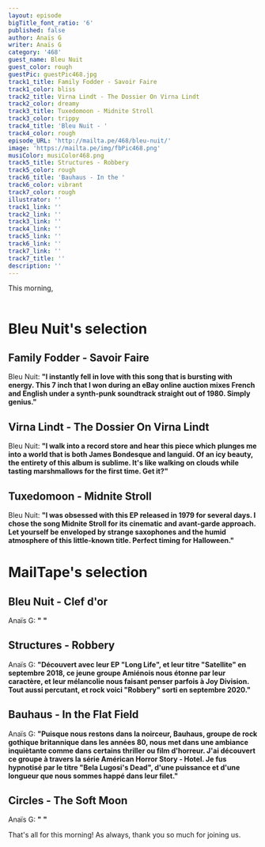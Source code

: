 ```yaml
---
layout: episode
bigTitle_font_ratio: '6'
published: false
author: Anaïs G
writer: Anaïs G
category: '468'
guest_name: Bleu Nuit
guest_color: rough
guestPic: guestPic468.jpg
track1_title: Family Fodder - Savoir Faire
track1_color: bliss
track2_title: Virna Lindt - The Dossier On Virna Lindt
track2_color: dreamy
track3_title: Tuxedomoon - Midnite Stroll
track3_color: trippy
track4_title: 'Bleu Nuit - '
track4_color: rough
episode_URL: 'http://mailta.pe/468/bleu-nuit/'
image: 'https://mailta.pe/img/fbPic468.png'
musiColor: musiColor468.png
track5_title: Structures - Robbery
track5_color: rough
track6_title: 'Bauhaus - In the '
track6_color: vibrant
track7_color: rough
illustrator: ''
track1_link: ''
track2_link: ''
track3_link: ''
track4_link: ''
track5_link: ''
track6_link: ''
track7_link: ''
track7_title: ''
description: ''
---
```

<p id="introduction"> This morning, 
    <br><br>
 

# Bleu Nuit's selection

## Family Fodder - Savoir Faire 
Bleu Nuit: **"**I instantly fell in love with this song that is bursting with energy. This 7 inch that I won during an eBay online auction mixes French and English under a synth-punk soundtrack straight out of 1980. Simply genius.**"**

## Virna Lindt - The Dossier On Virna Lindt 
Bleu Nuit: **"**I walk into a record store and hear this piece which plunges me into a world that is both James Bondesque and languid. Of an icy beauty, the entirety of this album is sublime. It's like walking on clouds while tasting marshmallows for the first time. Get it?**"**

## Tuxedomoon - Midnite Stroll
Bleu Nuit: **"**I was obsessed with this EP released in 1979 for several days. I chose the song Midnite Stroll for its cinematic and avant-garde approach. Let yourself be enveloped by strange saxophones and the humid atmosphere of this little-known title. Perfect timing for Halloween.**"**


# MailTape's selection

## Bleu Nuit - Clef d'or
Anaïs G: **"** **"**

## Structures - Robbery
Anaïs G: **"**Découvert avec leur EP "Long Life", et leur titre "Satellite" en septembre 2018, ce jeune groupe Amiénois nous étonne par leur caractère, et leur mélancolie nous faisant penser parfois à Joy Division. Tout aussi percutant, et rock voici "Robbery" sorti en septembre 2020.**"**

## Bauhaus - In the Flat Field
Anaïs G: **"**Puisque nous restons dans la noirceur, Bauhaus, groupe de rock gothique britannique dans les années 80, nous met dans une ambiance inquiètante comme dans certains thriller ou film d'horreur. J'ai découvert ce groupe à travers la série Américan Horror Story - Hotel. Je fus hypnotisé par le titre "Bela Lugosi's Dead", d'une puissance et d'une longueur que nous sommes happé dans leur filet.**"**

## Circles - The Soft Moon
Anaïs G: **"** **"**

<p id="outroduction">That's all for this morning! As always, thank you so much for joining us.</p>